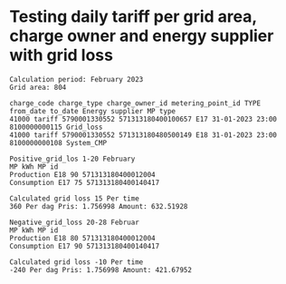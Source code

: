 # Testing daily tariff per grid area, charge owner and energy supplier with grid loss

    Calculation period: February 2023
    Grid area: 804

    charge_code charge_type charge_owner_id metering_point_id TYPE from_date to_date Energy supplier MP type
    41000 tariff 5790001330552 571313180400100657 E17 31-01-2023 23:00 8100000000115 Grid_loss
    41000 tariff 5790001330552 571313180480500149 E18 31-01-2023 23:00 8100000000108 System_CMP

    Positive_grid_los 1-20 February
    MP kWh MP id
    Production E18 90 571313180400012004
    Consumption E17 75 571313180400140417

    Calculated grid loss 15 Per time
    360 Per dag Pris: 1.756998 Amount: 632.51928

    Negative_grid_loss 20-28 Februar
    MP kWh MP id
    Production E18 80 571313180400012004
    Consumption E17 90 571313180400140417

    Calculated grid loss -10 Per time
    -240 Per dag Pris: 1.756998 Amount: 421.67952